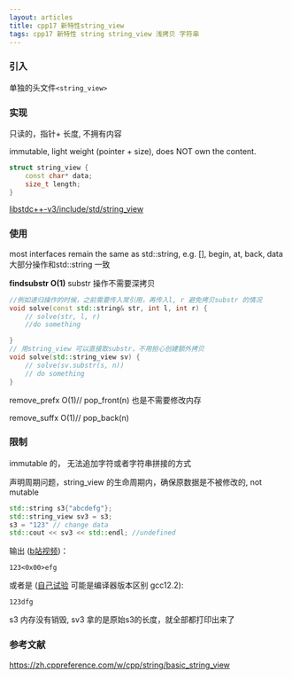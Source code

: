 ```yaml
---
layout: articles
title: cpp17 新特性string_view 
tags: cpp17 新特性 string string_view 浅拷贝 字符串
---
```


### 引入 

单独的头文件`<string_view>`


### 实现
只读的，指针+ 长度, 不拥有内容

immutable, light weight (pointer + size), does NOT own the content.

```cpp
struct string_view {
    const char* data;
    size_t length;
}
```
[libstdc++-v3/include/std/string_view](https://github.com/gcc-mirror/gcc/blob/fab08d12b40ad637c5a4ce8e026fb43cd3f0fad1/libstdc%2B%2B-v3/include/std/string_view#L4)

### 使用
most interfaces remain the same as std::string, e.g. [], begin, at, back, data 大部分操作和std::string  一致 

**findsubstr O(1)** substr 操作不需要深拷贝

```cpp
//例如递归操作的时候，之前需要传入常引用，再传入l, r 避免拷贝substr 的情况
void solve(const std::string& str, int l, int r) {
    // solve(str, l, r)
    //do something

}
// 用string_view 可以直接取substr，不用担心创建额外拷贝
void solve(std::string_view sv) {
    // solve(sv.substr(s, n))
    // do something
}
```

remove_prefx O(1)// pop_front(n) 也是不需要修改内存

remove_suffx O(1)// pop_back(n)

### 限制

immutable 的， 无法追加字符或者字符串拼接的方式

声明周期问题，string_view 的生命周期内，确保原数据是不被修改的, not mutable


```cpp
std::string s3{"abcdefg"};
std::string_view sv3 = s3;
s3 = "123" // change data
std::cout << sv3 << std::endl; //undefined
```

输出 ([b站视频](https://www.bilibili.com/video/BV1iV411C769/))：
```
123<0x00>efg
```
或者是 ([自己试验](https://godbolt.org/z/eKaTqdcaq) 可能是编译器版本区别 gcc12.2):
```
123dfg
```

s3 内存没有销毁, sv3 拿的是原始s3的长度，就全部都打印出来了

### 参考文献


https://zh.cppreference.com/w/cpp/string/basic_string_view